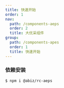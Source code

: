 ```yaml
---
title: 快速开始
order: 1
nav:
  path: /components-aeps
  order: 2
  title: 大优采组件
group:
  path: /components-apes
  order: 1
  title: 快速开始
---
```


### 依赖安装

```bash
$ npm i @abiz/rc-aeps
```
